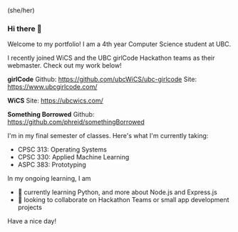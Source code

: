 (she/her)

### Hi there 👋

Welcome to my portfolio! I am a 4th year Computer Science student at UBC. 

I recently joined WiCS and the UBC girlCode Hackathon teams as their webmaster. Check out my work below!

**girlCode**
Github: https://github.com/ubcWiCS/ubc-girlcode
Site: https://www.ubcgirlcode.com/

**WiCS**
Site: https://ubcwics.com/

**Something Borrowed**
Github: https://github.com/phreid/somethingBorrowed

I'm in my final semester of classes. Here's what I'm currently taking:
- CPSC 313: Operating Systems
- CPSC 330: Applied Machine Learning
- ASPC 383: Prototyping

In my ongoing learning, I am
- 🌱 currently learning Python, and more about Node.js and Express.js
- 👯 looking to collaborate on Hackathon Teams or small app development projects

Have a nice day! 

